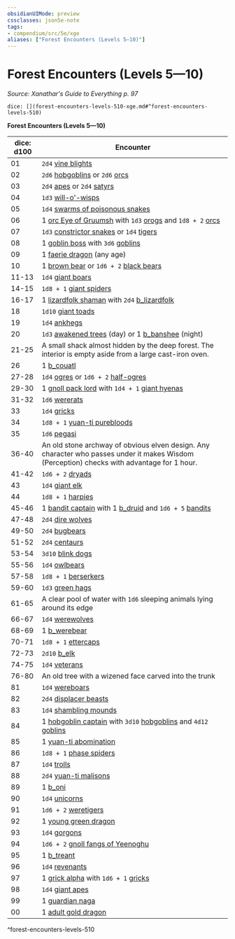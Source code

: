 ```yaml
---
obsidianUIMode: preview
cssclasses: json5e-note
tags:
- compendium/src/5e/xge
aliases: ["Forest Encounters (Levels 5—10)"]
---
```

# Forest Encounters (Levels 5—10)
*Source: Xanathar's Guide to Everything p. 97* 

`dice: [](forest-encounters-levels-510-xge.md#^forest-encounters-levels-510)`

**Forest Encounters (Levels 5—10)**

| dice: d100 | Encounter |
|------------|-----------|
| 01 | `2d4` [vine blights](b_vine-blight.md) |
| 02 | `2d6` [hobgoblins](b_hobgoblin.md) or `2d6` [orcs](b_orc.md) |
| 03 | `2d4` [apes](b_ape.md) or `2d4` [satyrs](b_satyr.md) |
| 04 | `1d3` [will-o'-wisps](b_will-o-wisp.md) |
| 05 | `1d4` [swarms of poisonous snakes](b_swarm-of-poisonous-snakes.md) |
| 06 | 1 [orc Eye of Gruumsh](b_orc-eye-of-gruumsh.md) with `1d3` [orogs](b_orog.md) and `1d8 + 2` [orcs](b_orc.md) |
| 07 | `1d3` [constrictor snakes](b_constrictor-snake.md) or `1d4` [tigers](b_tiger.md) |
| 08 | 1 [goblin boss](b_goblin-boss.md) with `3d6` [goblins](b_goblin.md) |
| 09 | 1 [faerie dragon](b_faerie-dragon-red.md) (any age) |
| 10 | 1 [brown bear](b_brown-bear.md) or `1d6 + 2` [black bears](b_black-bear.md) |
| 11-13 | `1d4` [giant boars](b_giant-boar.md) |
| 14-15 | `1d8 + 1` [giant spiders](b_giant-spider.md) |
| 16-17 | 1 [lizardfolk shaman](b_lizardfolk-shaman.md) with `2d4` [b_lizardfolk](b_lizardfolk.md) |
| 18 | `1d10` [giant toads](b_giant-toad.md) |
| 19 | `1d4` [ankhegs](b_ankheg.md) |
| 20 | `1d3` [awakened trees](b_awakened-tree.md) (day) or 1 [b_banshee](b_banshee.md) (night) |
| 21-25 | A small shack almost hidden by the deep forest. The interior is empty aside from a large cast-iron oven. |
| 26 | 1 [b_couatl](b_couatl.md) |
| 27-28 | `1d4` [ogres](b_ogre.md) or `1d6 + 2` [half-ogres](b_half-ogre-ogrillon.md) |
| 29-30 | 1 [gnoll pack lord](b_gnoll-pack-lord.md) with `1d4 + 1` [giant hyenas](b_giant-hyena.md) |
| 31-32 | `1d6` [wererats](b_wererat.md) |
| 33 | `1d4` [gricks](b_grick.md) |
| 34 | `1d8 + 1` [yuan-ti purebloods](b_yuan-ti-pureblood.md) |
| 35 | `1d6` [pegasi](b_pegasus.md) |
| 36-40 | An old stone archway of obvious elven design. Any character who passes under it makes Wisdom (Perception) checks with advantage for 1 hour. |
| 41-42 | `1d6 + 2` [dryads](b_dryad.md) |
| 43 | `1d4` [giant elk](b_giant-elk.md) |
| 44 | `1d8 + 1` [harpies](b_harpy.md) |
| 45-46 | 1 [bandit captain](b_bandit-captain.md) with 1 [b_druid](b_druid.md) and `1d6 + 5` [bandits](b_bandit.md) |
| 47-48 | `2d4` [dire wolves](b_dire-wolf.md) |
| 49-50 | `2d4` [bugbears](b_bugbear.md) |
| 51-52 | `2d4` [centaurs](b_centaur.md) |
| 53-54 | `3d10` [blink dogs](b_blink-dog.md) |
| 55-56 | `1d4` [owlbears](b_owlbear.md) |
| 57-58 | `1d8 + 1` [berserkers](b_berserker.md) |
| 59-60 | `1d3` [green hags](2.%20GM%20Tools/5eTools%20Compendium%20&%20Rules/z_compendium/bestiary/fey/b_green-hag.md) |
| 61-65 | A clear pool of water with `1d6` sleeping animals lying around its edge |
| 66-67 | `1d4` [werewolves](b_werewolf.md) |
| 68-69 | 1 [b_werebear](b_werebear.md) |
| 70-71 | `1d8 + 1` [ettercaps](b_ettercap.md) |
| 72-73 | `2d10` [b_elk](b_elk.md) |
| 74-75 | `1d4` [veterans](b_veteran.md) |
| 76-80 | An old tree with a wizened face carved into the trunk |
| 81 | `1d4` [wereboars](b_wereboar.md) |
| 82 | `2d4` [displacer beasts](b_displacer-beast.md) |
| 83 | `1d4` [shambling mounds](b_shambling-mound.md) |
| 84 | 1 [hobgoblin captain](b_hobgoblin-captain.md) with `3d10` [hobgoblins](b_hobgoblin.md) and `4d12` [goblins](b_goblin.md) |
| 85 | 1 [yuan-ti abomination](b_yuan-ti-abomination.md) |
| 86 | `1d8 + 1` [phase spiders](b_phase-spider.md) |
| 87 | `1d4` [trolls](b_troll.md) |
| 88 | `2d4` [yuan-ti malisons](b_yuan-ti-malison-type-1.md) |
| 89 | 1 [b_oni](b_oni.md) |
| 90 | `1d4` [unicorns](2.%20GM%20Tools/5eTools%20Compendium%20&%20Rules/z_compendium/bestiary/celestial/b_unicorn.md) |
| 91 | `1d6 + 2` [weretigers](b_weretiger.md) |
| 92 | 1 [young green dragon](b_young-green-dragon.md) |
| 93 | `1d4` [gorgons](b_gorgon.md) |
| 94 | `1d6 + 2` [gnoll fangs of Yeenoghu](b_gnoll-fang-of-yeenoghu.md) |
| 95 | 1 [b_treant](b_treant.md) |
| 96 | `1d4` [revenants](b_revenant.md) |
| 97 | 1 [grick alpha](b_grick-alpha.md) with `1d6 + 1` [gricks](b_grick.md) |
| 98 | `1d4` [giant apes](b_giant-ape.md) |
| 99 | 1 [guardian naga](b_guardian-naga.md) |
| 00 | 1 [adult gold dragon](b_adult-gold-dragon.md) |
^forest-encounters-levels-510